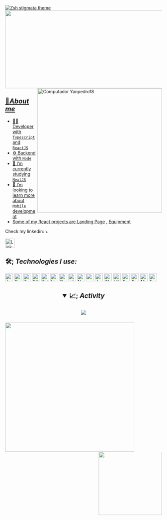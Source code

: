 <a href="https://github.com/VLtim43/stigmata.zsh-theme">
        <img src="https://github.com/VLtim43/VLtim43/assets/69370181/2f3bc66b-a513-4777-bc53-e4d62e1e09d8" alt="Zsh stigmata theme" 
    </a>

<img src="./ezgif.com-gif-maker.gif"  width="1000px" height="250px"> 
<img src="https://www.alura.com.br/assets/img/imersoes/carreira-tech/submarino-recorte-2-red.1598018822.png" min-width="400px" max-width="400px" width="400px" align="right" alt="Computador Yanpedro18">

<h2>📇<i>About me</i></h2>

- 👨‍💻 Developer with `Typescript` and `ReactJS`
- ⚙️ Backend with `Node` 
- 🔭 I’m currently studying `NextJS`
- 👯 I’m looking to learn more about `Mobile` development
- Some of my React projects are <a href="https://snazzy-boba-3f2ddb.netlify.app/">Landing Page</a> , <a href="https://aiko-frontend.onrender.com/">Equipment</a>

<p align="left">
   Check my linkedin: ⤵️
</p>

<p align="left">
  <a href="https://www.linkedin.com/in/fernando-valentim-619338237/" target="_blank"><img alt="LinkedIn" src="https://img.shields.io/badge/linkedin-%230077B5.svg?&style=for-the-badge&logo=linkedin&logoColor=white"  height="30px"/></a>
</p>

<h2>🛠️; <i>Technologies I use:</i></h2>

<p>
<img alt="Javascript" src="https://img.shields.io/badge/JavaScript-323330?style=for-the-badge&logo=javascript&logoColor=F7DF1E"  height="25px"/>
<img alt="React" src="https://img.shields.io/badge/React-20232A?style=for-the-badge&logo=react&logoColor=61DAFB" height="25px"/>
<img alt="Typescript" src="https://img.shields.io/badge/typescript-%23007ACC.svg?style=for-the-badge&logo=typescript&logoColor=white" height="25px"/>
<img alt="SASS" src="https://img.shields.io/badge/SASS-hotpink.svg?style=for-the-badge&logo=SASS&logoColor=white" height="25px"/>
<img alt="Tailwindcss" src="https://img.shields.io/badge/tailwindcss-%2338B2AC.svg?style=for-the-badge&logo=tailwind-css&logoColor=white" height="25px"/>
<img alt="html5" src="https://img.shields.io/badge/HTML5-E34F26?style=for-the-badge&logo=html5&logoColor=white" height="25px"/>
<img alt="Css3" src="https://img.shields.io/badge/CSS3-1572B6?style=for-the-badge&logo=css3&logoColor=white" height="25px"/>
<img alt="git" src="https://img.shields.io/badge/-Git-F05032?style=flat-square&logo=git&logoColor=white" height="25px"/>
<img alt="Nodejs" src="https://img.shields.io/badge/-Nodejs-43853d?style=flat-square&logo=Node.js&logoColor=white"  height="25px"/>
<img alt="npm" src="https://img.shields.io/badge/NPM-%23000000.svg?style=for-the-badge&logo=npm&logoColor=white" height="25px"/>
<img alt="Java" src="https://img.shields.io/badge/java-%23ED8B00.svg?style=for-the-badge&logo=java&logoColor=white" height="25px"/>
<img alt="WebPack" src="https://img.shields.io/badge/webpack-%238DD6F9.svg?style=for-the-badge&logo=webpack&logoColor=black" height="25px"/>
<img alt="Vite" src="https://img.shields.io/badge/vite-%23646CFF.svg?style=for-the-badge&logo=vite&logoColor=white" height="25px"/>
<img alt="PostGres" src="https://img.shields.io/badge/postgres-%23316192.svg?style=for-the-badge&logo=postgresql&logoColor=white" height="25px"/>
<img alt="Postman" src="https://img.shields.io/badge/Postman-FF6C37?style=for-the-badge&logo=postman&logoColor=white" height="25px"/>
<img alt="MongoDB" src="https://img.shields.io/badge/MongoDB-%234ea94b.svg?style=for-the-badge&logo=mongodb&logoColor=white" height="25px"/> 
<img alt="Express" src="https://img.shields.io/badge/express.js-%23404d59.svg?style=for-the-badge&logo=express&logoColor=%2361DAFB)" height="25px"/> 
</p>

<h2 align="center">
<details open>
<summary>📈; <i>Activity</i></summary>
<br>
<img align="center" src="https://github-readme-activity-graph.vercel.app/graph?username=VLtim43&theme=tokyo-night&hide_border=true&show_icons=true">
<br><br>

   
<img align="left" height="415px" src="https://github-readme-stats.vercel.app/api/top-langs/?username=VLtim43&langs_count=10&theme=tokyonight&hide_border=true&layout=donut"> 
<div align="right">
<img height="203px" src="https://github-readme-stats.vercel.app/api?username=VLtim43&show_icons=true&custom_title=VLtim43's%20Github%20Stats&theme=tokyonight&hide_border=true"> 
</details>
<br>
